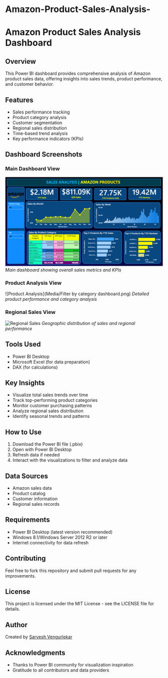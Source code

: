 # Amazon-Product-Sales-Analysis-

# Amazon Product Sales Analysis Dashboard

## Overview
This Power BI dashboard provides comprehensive analysis of Amazon product sales data, offering insights into sales trends, product performance, and customer behavior.

## Features
- Sales performance tracking
- Product category analysis
- Customer segmentation
- Regional sales distribution
- Time-based trend analysis
- Key performance indicators (KPIs)

## Dashboard Screenshots
### Main Dashboard View
![Main Dashboard](Media/Dashboard.png)
*Main dashboard showing overall sales metrics and KPIs*


### Product Analysis View
![Product Analysis](Media/Filter by category dashboard.png)
*Detailed product performance and category analysis*

### Regional Sales View
![Regional Sales](./media/regional_sales.png)
*Geographic distribution of sales and regional performance*

## Tools Used
- Power BI Desktop
- Microsoft Excel (for data preparation)
- DAX (for calculations)

## Key Insights
- Visualize total sales trends over time
- Track top-performing product categories
- Monitor customer purchasing patterns
- Analyze regional sales distribution
- Identify seasonal trends and patterns

## How to Use
1. Download the Power BI file (.pbix)
2. Open with Power BI Desktop
3. Refresh data if needed
4. Interact with the visualizations to filter and analyze data

## Data Sources
- Amazon sales data
- Product catalog
- Customer information
- Regional sales records

## Requirements
- Power BI Desktop (latest version recommended)
- Windows 8.1/Windows Server 2012 R2 or later
- Internet connectivity for data refresh

## Contributing
Feel free to fork this repository and submit pull requests for any improvements.

## License
This project is licensed under the MIT License - see the LICENSE file for details.

## Author
Created by [Sarvesh Vengurlekar](https://github.com/sarveshvengurlekar)

## Acknowledgments
- Thanks to Power BI community for visualization inspiration
- Gratitude to all contributors and data providers
